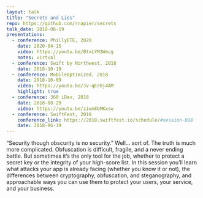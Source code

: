 ```yaml
---
layout: talk
title: "Secrets and Lies"
repo: https://github.com/rnapier/secrets
talk_date: 2018-06-19
presentations:  
  - conference: PhillyETE, 2020
    date: 2020-04-15
    video: https://youtu.be/BtxLYM3Wmcg
    notes: virtual
  - conference: Swift by Northwest, 2018
    date: 2018-10-19
  - conference: MobileOptimized, 2018
    date: 2018-10-09
    video: https://youtu.be/Jv-qEr0j4AM
    highlight: true
  - conference: 360 iDev, 2018
    date: 2018-08-29
    video: https://youtu.be/ziwm8bMKxsw
  - conference: SwiftFest, 2018
    conference_link: https://2018.swiftfest.io/schedule/#session-018 
    date: 2018-06-19
---
```


“Security though obscurity is no security.” Well… sort of. The truth is much more complicated. Obfuscation is difficult, fragile, and a never ending battle. But sometimes it’s the only tool for the job, whether to protect a secret key or the integrity of your high-score list. In this session you’ll learn what attacks your app is already facing (whether you know it or not), the differences between cryptography, obfuscation, and steganography, and approachable ways you can use them to protect your users, your service, and your business.
